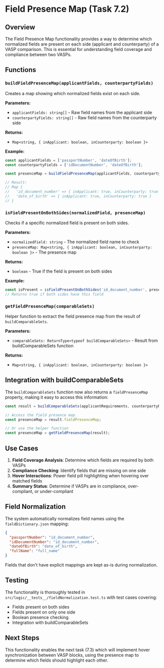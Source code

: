 # Field Presence Map (Task 7.2)

## Overview

The Field Presence Map functionality provides a way to determine which normalized fields are present on each side (applicant and counterparty) of a VASP comparison. This is essential for understanding field coverage and compliance between two VASPs.

## Functions

### `buildFieldPresenceMap(applicantFields, counterpartyFields)`

Creates a map showing which normalized fields exist on each side.

**Parameters:**
- `applicantFields: string[]` - Raw field names from the applicant side
- `counterpartyFields: string[]` - Raw field names from the counterparty side

**Returns:**
- `Map<string, { inApplicant: boolean, inCounterparty: boolean }>`

**Example:**
```typescript
const applicantFields = ['passportNumber', 'dateOfBirth'];
const counterpartyFields = ['idDocumentNumber', 'dateOfBirth'];

const presenceMap = buildFieldPresenceMap(applicantFields, counterpartyFields);

// Result:
// Map {
//   'id_document_number' => { inApplicant: true, inCounterparty: true },
//   'date_of_birth' => { inApplicant: true, inCounterparty: true }
// }
```

### `isFieldPresentOnBothSides(normalizedField, presenceMap)`

Checks if a specific normalized field is present on both sides.

**Parameters:**
- `normalizedField: string` - The normalized field name to check
- `presenceMap: Map<string, { inApplicant: boolean, inCounterparty: boolean }>` - The presence map

**Returns:**
- `boolean` - True if the field is present on both sides

**Example:**
```typescript
const isPresent = isFieldPresentOnBothSides('id_document_number', presenceMap);
// Returns true if both sides have this field
```

### `getFieldPresenceMap(comparableSets)`

Helper function to extract the field presence map from the result of `buildComparableSets`.

**Parameters:**
- `comparableSets: ReturnType<typeof buildComparableSets>` - Result from buildComparableSets function

**Returns:**
- `Map<string, { inApplicant: boolean, inCounterparty: boolean }>`

## Integration with buildComparableSets

The `buildComparableSets` function now also returns a `fieldPresenceMap` property, making it easy to access this information:

```typescript
const result = buildComparableSets(applicantRequirements, counterpartyRequirements);

// Access the field presence map
const presenceMap = result.fieldPresenceMap;

// Or use the helper function
const presenceMap = getFieldPresenceMap(result);
```

## Use Cases

1. **Field Coverage Analysis**: Determine which fields are required by both VASPs
2. **Compliance Checking**: Identify fields that are missing on one side
3. **Hover Interactions**: Power field pill highlighting when hovering over matched fields
4. **Summary Status**: Determine if VASPs are in compliance, over-compliant, or under-compliant

## Field Normalization

The system automatically normalizes field names using the `fieldDictionary.json` mapping:

```json
{
  "passportNumber": "id_document_number",
  "idDocumentNumber": "id_document_number",
  "dateOfBirth": "date_of_birth",
  "fullName": "full_name"
}
```

Fields that don't have explicit mappings are kept as-is during normalization.

## Testing

The functionality is thoroughly tested in `src/logic/__tests__/fieldNormalization.test.ts` with test cases covering:

- Fields present on both sides
- Fields present on only one side
- Boolean presence checking
- Integration with buildComparableSets

## Next Steps

This functionality enables the next task (7.3) which will implement hover synchronization between VASP blocks, using the presence map to determine which fields should highlight each other.
